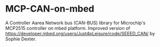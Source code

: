 # MCP-CAN-on-mbed

A Controller Aarea Network bus (CAN-BUS) library for Microchip's MCP2515 controller on mbed platform.
Improved version of https://developer.mbed.org/users/Just4pLeisure/code/SEEED_CAN/ by Sophie Dexter.

